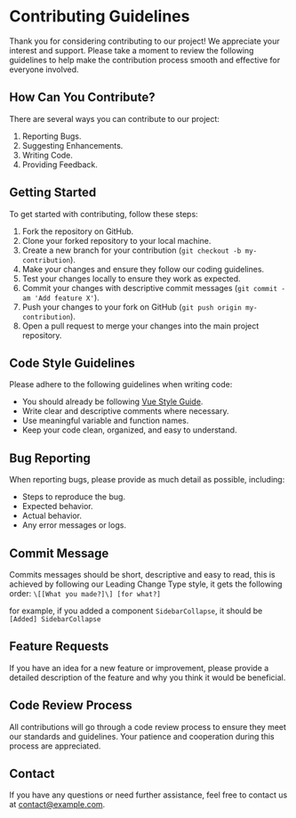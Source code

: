 # Contributing Guidelines

Thank you for considering contributing to our project! We appreciate your interest and support. Please take a moment to review the following guidelines to help make the contribution process smooth and effective for everyone involved.

## How Can You Contribute?

There are several ways you can contribute to our project:

1. Reporting Bugs.
2. Suggesting Enhancements.
3. Writing Code.
4. Providing Feedback.

## Getting Started

To get started with contributing, follow these steps:

1. Fork the repository on GitHub.
2. Clone your forked repository to your local machine.
3. Create a new branch for your contribution (`git checkout -b my-contribution`).
4. Make your changes and ensure they follow our coding guidelines.
5. Test your changes locally to ensure they work as expected.
6. Commit your changes with descriptive commit messages (`git commit -am 'Add feature X'`).
7. Push your changes to your fork on GitHub (`git push origin my-contribution`).
8. Open a pull request to merge your changes into the main project repository.

## Code Style Guidelines

Please adhere to the following guidelines when writing code:

-   You should already be following [Vue Style Guide](https://vuejs.org/style-guide/).
-   Write clear and descriptive comments where necessary.
-   Use meaningful variable and function names.
-   Keep your code clean, organized, and easy to understand.

## Bug Reporting

When reporting bugs, please provide as much detail as possible, including:

-   Steps to reproduce the bug.
-   Expected behavior.
-   Actual behavior.
-   Any error messages or logs.

## Commit Message

Commits messages should be short, descriptive and easy to read, this is achieved by following our Leading Change Type style, it gets the following order: `\[[What you made?]\] [for what?]`

for example, if you added a component `SidebarCollapse`, it should be `[Added] SidebarCollapse`

## Feature Requests

If you have an idea for a new feature or improvement, please provide a detailed description of the feature and why you think it would be beneficial.

## Code Review Process

All contributions will go through a code review process to ensure they meet our standards and guidelines. Your patience and cooperation during this process are appreciated.

## Contact

If you have any questions or need further assistance, feel free to contact us at [contact@example.com](mailto:contact@example.com).
